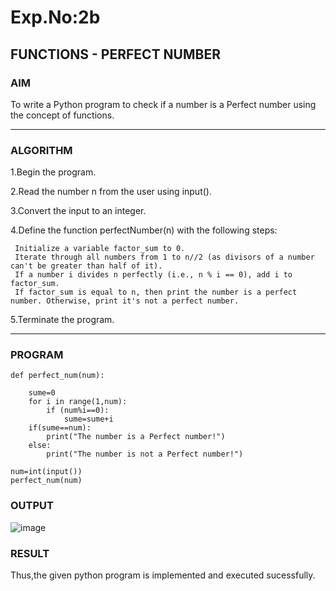# Exp.No:2b  
## FUNCTIONS - PERFECT NUMBER

### AIM  
To write a Python program to check if a number is a Perfect number using the concept of functions.

---

### ALGORITHM

1.Begin the program.

2.Read the number n from the user using input().

3.Convert the input to an integer.

4.Define the function perfectNumber(n) with the following steps:

     Initialize a variable factor_sum to 0.
     Iterate through all numbers from 1 to n//2 (as divisors of a number can't be greater than half of it).
     If a number i divides n perfectly (i.e., n % i == 0), add i to factor_sum.
     If factor_sum is equal to n, then print the number is a perfect number. Otherwise, print it's not a perfect number.
     
5.Terminate the program.

---

### PROGRAM
```
def perfect_num(num):
  
    sume=0  
    for i in range(1,num):  
        if (num%i==0):  
            sume=sume+i  
    if(sume==num):  
        print("The number is a Perfect number!")  
    else:  
        print("The number is not a Perfect number!") 

num=int(input())
perfect_num(num)

```
### OUTPUT

![image](https://github.com/user-attachments/assets/12f9fe4d-bb27-4562-a42c-04d39d617bd3)

### RESULT
Thus,the given python program is implemented and executed sucessfully.
